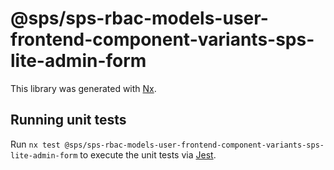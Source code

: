 # @sps/sps-rbac-models-user-frontend-component-variants-sps-lite-admin-form

This library was generated with [Nx](https://nx.dev).

## Running unit tests

Run `nx test @sps/sps-rbac-models-user-frontend-component-variants-sps-lite-admin-form` to execute the unit tests via [Jest](https://jestjs.io).
